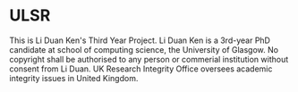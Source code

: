 # ULSR

This is Li Duan Ken's Third Year Project. Li Duan Ken is a 3rd-year PhD candidate at school of computing science, the University of Glasgow. No copyright shall be authorised to any person or commerial institution without consent from Li Duan. UK Research Integrity Office oversees academic integrity issues in United Kingdom. 